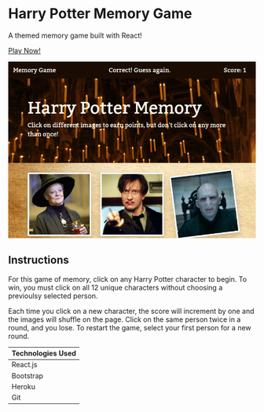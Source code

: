 # Harry Potter Memory Game

A themed memory game built with React!

[Play Now!](https://harry-potter-memory.herokuapp.com/)

![Game Screenshot](/public/images/MemoryGame.png)

## Instructions

For this game of memory, click on any Harry Potter character to begin. To win, you must click on all 12 unique characters without choosing a previoulsy selected person.

Each time you click on a new character, the score will increment by one and the images will shuffle on the page. Click on the same person twice in a round, and you lose. To restart the game, select your first person for a new round. 

Technologies Used |
------------ |
React.js |
Bootstrap |
Heroku |
Git |